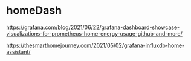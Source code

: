 # homeDash

https://grafana.com/blog/2021/06/22/grafana-dashboard-showcase-visualizations-for-prometheus-home-energy-usage-github-and-more/

https://thesmarthomejourney.com/2021/05/02/grafana-influxdb-home-assistant/

